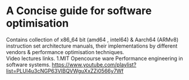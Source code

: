 # A Concise guide for software optimisation 
Contains collection of x86_64 bit (amd64 , intel64) & Aarch64 (ARMv8) instruction set architecture manuals, their implementations by different vendors & performance optimisation techniques.  
Video lectures links.
1.MIT Opencourse ware  Performance engineering in software systems.
https://www.youtube.com/playlist?list=PLUl4u3cNGP63VIBQVWguXxZZi0566y7Wf

